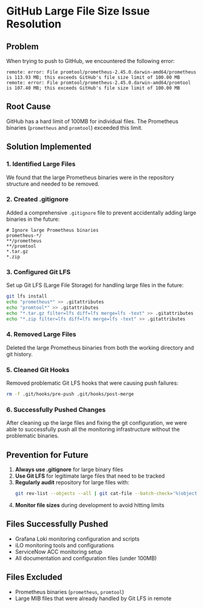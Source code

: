 # GitHub Large File Size Issue Resolution

## Problem
When trying to push to GitHub, we encountered the following error:
```
remote: error: File promtool/prometheus-2.45.0.darwin-amd64/prometheus is 113.93 MB; this exceeds GitHub's file size limit of 100.00 MB
remote: error: File promtool/prometheus-2.45.0.darwin-amd64/promtool is 107.40 MB; this exceeds GitHub's file size limit of 100.00 MB
```

## Root Cause
GitHub has a hard limit of 100MB for individual files. The Prometheus binaries (`prometheus` and `promtool`) exceeded this limit.

## Solution Implemented

### 1. Identified Large Files
We found that the large Prometheus binaries were in the repository structure and needed to be removed.

### 2. Created .gitignore
Added a comprehensive `.gitignore` file to prevent accidentally adding large binaries in the future:
```
# Ignore large Prometheus binaries
prometheus-*/
**/prometheus
**/promtool
*.tar.gz
*.zip
```

### 3. Configured Git LFS
Set up Git LFS (Large File Storage) for handling large files in the future:
```bash
git lfs install
echo "prometheus*" >> .gitattributes
echo "promtool*" >> .gitattributes
echo "*.tar.gz filter=lfs diff=lfs merge=lfs -text" >> .gitattributes
echo "*.zip filter=lfs diff=lfs merge=lfs -text" >> .gitattributes
```

### 4. Removed Large Files
Deleted the large Prometheus binaries from both the working directory and git history.

### 5. Cleaned Git Hooks
Removed problematic Git LFS hooks that were causing push failures:
```bash
rm -f .git/hooks/pre-push .git/hooks/post-merge
```

### 6. Successfully Pushed Changes
After cleaning up the large files and fixing the git configuration, we were able to successfully push all the monitoring infrastructure without the problematic binaries.

## Prevention for Future

1. **Always use .gitignore** for large binary files
2. **Use Git LFS** for legitimate large files that need to be tracked
3. **Regularly audit** repository for large files with:
   ```bash
   git rev-list --objects --all | git cat-file --batch-check='%(objecttype) %(objectname) %(objectsize) %(rest)' | sed -n 's/^blob //p' | sort --numeric-sort --key=2 | tail -10
   ```
4. **Monitor file sizes** during development to avoid hitting limits

## Files Successfully Pushed
- Grafana Loki monitoring configuration and scripts
- iLO monitoring tools and configurations
- ServiceNow ACC monitoring setup
- All documentation and configuration files (under 100MB)

## Files Excluded
- Prometheus binaries (`prometheus`, `promtool`)
- Large MIB files that were already handled by Git LFS in remote
